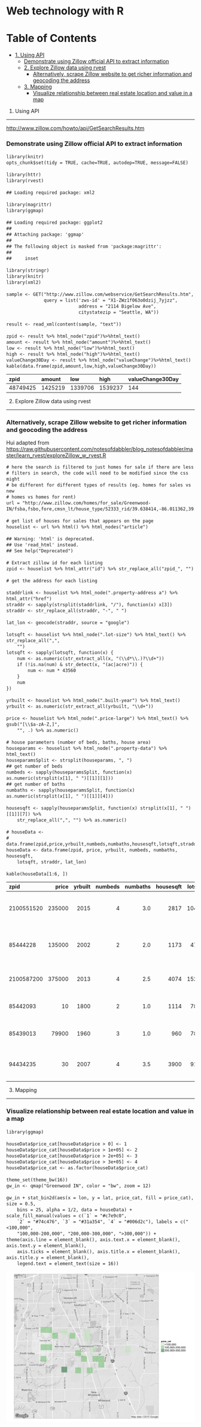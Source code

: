 # Web technology with R

Table of Contents
=================

* [1\. Using API](#1-using-api)
    * [Demonstrate using Zillow official API to extract information](#demonstrate-using-zillow-official-api-to-extract-information)
    * [2\. Explore Zillow data using rvest](#2-explore-zillow-data-using-rvest)
      * [Alternatively, scrape Zillow website to get richer information and geocoding the address](#alternatively-scrape-zillow-website-to-get-richer-information-and-geocoding-the-address)
    * [3\. Mapping](#3-mapping)
      * [Visualize relationship between real estate location and value in a map](#visualize-relationship-between-real-estate-location-and-value-in-a-map)

1. Using API
------------

<http://www.zillow.com/howto/api/GetSearchResults.htm>

### Demonstrate using Zillow official API to extract information

    library(knitr)
    opts_chunk$set(tidy = TRUE, cache=TRUE, autodep=TRUE, message=FALSE)

    library(httr)
    library(rvest)

    ## Loading required package: xml2

    library(magrittr)
    library(ggmap)

    ## Loading required package: ggplot2
    ## 
    ## Attaching package: 'ggmap'
    ## 
    ## The following object is masked from 'package:magrittr':
    ## 
    ##     inset

    library(stringr)
    library(knitr)
    library(xml2)
     
    sample <- GET("http://www.zillow.com/webservice/GetSearchResults.htm", 
                  query = list('zws-id' = "X1-ZWz1f063o0dzij_7yjzz", 
                               address = "2114 Bigelow Ave",
                               citystatezip = "Seattle, WA"))

    result <- read_xml(content(sample, "text"))

    zpid <- result %>% html_node("zpid")%>%html_text()
    amount <- result %>% html_node("amount")%>%html_text()
    low <- result %>% html_node("low")%>%html_text()
    high <- result %>% html_node("high")%>%html_text()
    valueChange30Day <- result %>% html_node("valueChange")%>%html_text()
    kable(data.frame(zpid,amount,low,high,valueChange30Day))

<table>
<thead>
<tr class="header">
<th align="left">zpid</th>
<th align="left">amount</th>
<th align="left">low</th>
<th align="left">high</th>
<th align="left">valueChange30Day</th>
</tr>
</thead>
<tbody>
<tr class="odd">
<td align="left">48749425</td>
<td align="left">1425219</td>
<td align="left">1339706</td>
<td align="left">1539237</td>
<td align="left">144</td>
</tr>
</tbody>
</table>

2. Explore Zillow data using rvest
----------------------------------

### Alternatively, scrape Zillow website to get richer information and geocoding the address

Hui adapted from
<https://raw.githubusercontent.com/notesofdabbler/blog_notesofdabbler/master/learn_rvest/exploreZillow_w_rvest.R>

    # here the search is filtered to just homes for sale if there are less
    # filters in search, the code will need to be modified since the css might
    # be different for different types of results (eg. homes for sales vs new
    # homes vs homes for rent)
    url = "http://www.zillow.com/homes/for_sale/Greenwood-IN/fsba,fsbo,fore,cmsn_lt/house_type/52333_rid/39.638414,-86.011362,39.550714,-86.179419_rect/12_zm/0_mmm/"

    # get list of houses for sales that appears on the page
    houselist <- url %>% html() %>% html_nodes("article")

    ## Warning: 'html' is deprecated.
    ## Use 'read_html' instead.
    ## See help("Deprecated")

    # Extract zillow id for each listing
    zpid <- houselist %>% html_attr("id") %>% str_replace_all("zpid_", "")

    # get the address for each listing

    staddrlink <- houselist %>% html_node(".property-address a") %>% html_attr("href")
    straddr <- sapply(strsplit(staddrlink, "/"), function(x) x[3])
    straddr <- str_replace_all(straddr, "-", " ")

    lat_lon <- geocode(straddr, source = "google")

    lotsqft <- houselist %>% html_node(".lot-size") %>% html_text() %>% str_replace_all(",", 
        "")
    lotsqft <- sapply(lotsqft, function(x) {
        num <- as.numeric(str_extract_all(x, "(\\d*\\.)?\\d+"))
        if (!is.na(num) & str_detect(x, "(ac|acre)")) {
            num <- num * 43560
        }
        num
    })

    yrbuilt <- houselist %>% html_node(".built-year") %>% html_text()
    yrbuilt <- as.numeric(str_extract_all(yrbuilt, "\\d+"))

    price <- houselist %>% html_node(".price-large") %>% html_text() %>% gsub("[\\$a-zA-Z,]", 
        "", .) %>% as.numeric()

    # house parameters (number of beds, baths, house area)
    houseparams <- houselist %>% html_node(".property-data") %>% html_text()
    houseparamsSplit <- strsplit(houseparams, ", ")
    ## get number of beds
    numbeds <- sapply(houseparamsSplit, function(x) as.numeric(strsplit(x[1], " ")[[1]][1]))
    ## get number of baths
    numbaths <- sapply(houseparamsSplit, function(x) as.numeric(strsplit(x[1], " ")[[1]][4]))

    housesqft <- sapply(houseparamsSplit, function(x) strsplit(x[1], " ")[[1]][7]) %>% 
        str_replace_all(",", "") %>% as.numeric()

    # houseData <-
    # data.frame(zpid,price,yrbuilt,numbeds,numbaths,housesqft,lotsqft,straddr)
    houseData <- data.frame(zpid, price, yrbuilt, numbeds, numbaths, housesqft, 
        lotsqft, straddr, lat_lon)

    kable(houseData[1:6, ])

<table>
<thead>
<tr class="header">
<th align="left">zpid</th>
<th align="right">price</th>
<th align="right">yrbuilt</th>
<th align="right">numbeds</th>
<th align="right">numbaths</th>
<th align="right">housesqft</th>
<th align="right">lotsqft</th>
<th align="left">straddr</th>
<th align="right">lon</th>
<th align="right">lat</th>
</tr>
</thead>
<tbody>
<tr class="odd">
<td align="left">2100551520</td>
<td align="right">235000</td>
<td align="right">2015</td>
<td align="right">4</td>
<td align="right">3.0</td>
<td align="right">2817</td>
<td align="right">10454</td>
<td align="left">1641 Windborne Ln Greenwood IN 46143</td>
<td align="right">-86.14667</td>
<td align="right">39.59392</td>
</tr>
<tr class="even">
<td align="left">85444228</td>
<td align="right">135000</td>
<td align="right">2002</td>
<td align="right">2</td>
<td align="right">2.0</td>
<td align="right">1173</td>
<td align="right">4791</td>
<td align="left">1112 Lincoln Park East Dr Greenwood IN 46142</td>
<td align="right">-86.16448</td>
<td align="right">39.63262</td>
</tr>
<tr class="odd">
<td align="left">2100587200</td>
<td align="right">375000</td>
<td align="right">2013</td>
<td align="right">4</td>
<td align="right">2.5</td>
<td align="right">4074</td>
<td align="right">15246</td>
<td align="left">Brentford Ln Greenwood IN 46143</td>
<td align="right">-86.14453</td>
<td align="right">39.58283</td>
</tr>
<tr class="even">
<td align="left">85442093</td>
<td align="right">10</td>
<td align="right">1800</td>
<td align="right">2</td>
<td align="right">1.0</td>
<td align="right">1114</td>
<td align="right">7840</td>
<td align="left">627 Forest Ave Greenwood IN 46143</td>
<td align="right">-86.09644</td>
<td align="right">39.61269</td>
</tr>
<tr class="odd">
<td align="left">85439013</td>
<td align="right">79900</td>
<td align="right">1960</td>
<td align="right">3</td>
<td align="right">1.0</td>
<td align="right">960</td>
<td align="right">7840</td>
<td align="left">611 Park Dr Greenwood IN 46143</td>
<td align="right">-86.10177</td>
<td align="right">39.62611</td>
</tr>
<tr class="even">
<td align="left">94434235</td>
<td align="right">30</td>
<td align="right">2007</td>
<td align="right">4</td>
<td align="right">3.5</td>
<td align="right">3900</td>
<td align="right">9147</td>
<td align="left">597 Timeless Run Greenwood IN 46143</td>
<td align="right">-86.04300</td>
<td align="right">39.60632</td>
</tr>
</tbody>
</table>

3. Mapping
----------

### Visualize relationship between real estate location and value in a map

    library(ggmap)

    houseData$price_cat[houseData$price > 0] <- 1
    houseData$price_cat[houseData$price > 1e+05] <- 2
    houseData$price_cat[houseData$price > 2e+05] <- 3
    houseData$price_cat[houseData$price > 3e+05] <- 4
    houseData$price_cat <- as.factor(houseData$price_cat)

    theme_set(theme_bw(16))
    gw_in <- qmap("Greenwood IN", color = "bw", zoom = 12)

    gw_in + stat_bin2d(aes(x = lon, y = lat, price_cat, fill = price_cat), size = 0.5, 
        bins = 25, alpha = 1/2, data = houseData) + scale_fill_manual(values = c(`1` = "#c7e9c0", 
        `2` = "#74c476", `3` = "#31a354", `4` = "#006d2c"), labels = c("<100,000", 
        "100,000-200,000", "200,000-300,000", ">300,000")) + 
    theme(axis.line = element_blank(), axis.text.x = element_blank(), axis.text.y = element_blank(), 
        axis.ticks = element_blank(), axis.title.x = element_blank(), axis.title.y = element_blank(), 
        legend.text = element_text(size = 16))

![](readme_files/figure-markdown_strict/unnamed-chunk-3-1.png)
